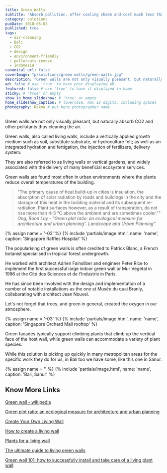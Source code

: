 ```yaml
---
title: Green Walls
subtitle: "Absorb pollution, offer cooling shade and cost much less than any other walls."
category: solutions
pubDate: 2018-05-03
published: true
tags:
  - air-cleaning
  - Bali
  - CO2
  - design
  - environment-friendly
  - pollutants-remove
  - Indonesia
canonical_url: false
coverImage: "p/solutions/green-walls/green-walls.jpg"
description: "Green walls are not only visually pleasant, but naturally absorb CO2 and other pollutants thus cleaning the air." # max 160 digits cos dunno how to trim it, yet......
ad: false # use 'true' to have post displaying AD
featured: false # use 'true' to have it displayed in home
sticky: # 'true' or empty
show_in_home_slideshow: # 'true' or empty
home_slideshow_caption: # lowercase, max 12 digits, including spaces
photography: Rokma # put here photographer name
---
```


Green walls are not only visually pleasant, but naturally absorb CO2 and other pollutants thus cleaning the air.

Green walls, also called living walls, include a vertically applied growth medium such as soil, substitute substrate, or hydroculture felt; as well as an integrated hydration and fertigation, the injection of fertilizers, delivery system.

They are also referred to as living walls or vertical gardens, and widely associated with the delivery of many beneficial ecosystem services.

Green walls are found most often in urban environments where the plants reduce overall temperatures of the building.

> "The primary cause of heat build-up in cities is insulation, the absorption of solar radiation by roads and buildings in the city and the storage of this heat in the building material and its subsequent re-radiation. Plant surfaces however, as a result of transpiration, do not rise more than 4–5 °C above the ambient and are sometimes cooler."" _Ong, Boon Lay - "Green plot ratio: an ecological measure for architecture and urban planning". Landscape and Urban Planning"_

{% assign name = '-02' %} {% include 'partials/image.html', name: 'name', caption: 'Singapore Raffles Hospital' %}

The popularising of green walls is often credited to Patrick Blanc, a French botanist specialised in tropical forest undergrowth.

He worked with architect Adrien Fainsilber and engineer Peter Rice to implement the first successful large indoor green wall or Mur Vegetal in 1986 at the Cité des Sciences et de l'Industrie in Paris.

He has since been involved with the design and implementation of a number of notable installations as the one at Musée du quai Branly, collaborating with architect Jean Nouvel.

Let's not forget that trees, and green in general, created the oxygen in our atmosphere.

{% assign name = '-03' %} {% include 'partials/image.html', name: 'name', caption: 'Singapore Orchard Mall rooftop' %}

Green facades typically support climbing plants that climb up the vertical face of the host wall, while green walls can accommodate a variety of plant species.

While this solution is picking up quickly in many metropolitan areas for the specific work they do for us, in Bali too we have some, like this one in Sanur.

{% assign name = '' %} {% include 'partials/image.html', name: 'name', caption: 'Bali, Sanur' %}

## Know More Links

[Green wall - wikipedia ](https://en.wikipedia.org/wiki/Green_wall)

[Green plot ratio: an ecological measure for architecture and urban planning](https://www.sciencedirect.com/science/article/abs/pii/S0169204602001913)

[Create Your Own Living Wall](https://www.veranda.com/outdoor-garden/a32381715/how-to-create-a-living-wall/)

[How to create a living wall](https://www.gardenersworld.com/how-to/diy/how-to-create-a-living-wall/)

[Plants for a living wall](https://www.gardenersworld.com/plants/plants-for-a-living-wall/)

[The ultimate guide to living green walls](https://www.ambius.com/green-walls/ultimate-guide-to-living-green-walls/)

[Green wall 101: how to successfully install and take care of a living plant wall](https://www.vogue.com.au/vogue-living/design/greenwall-101-how-to-successfully-install-and-take-care-of-a-living-plant-wall/image-gallery/a801f5d3b04024afd1508cc8fa26481d)
